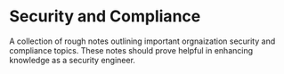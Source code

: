 # Security and Compliance

A collection of rough notes outlining important orgnaization security and compliance topics.
These notes should prove helpful in enhancing knowledge as a security engineer.
